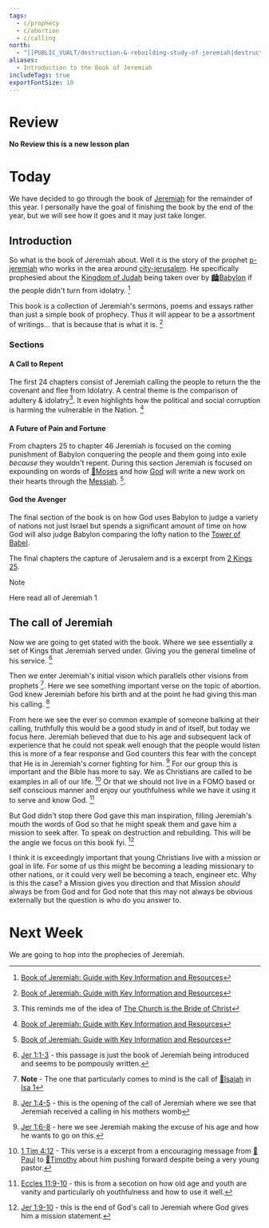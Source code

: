 ```yaml
---
tags:
  - c/prophecy
  - c/abortion
  - c/calling
north:
  - "[[PUBLIC_VUALT/destruction-&-rebuilding-study-of-jeremiah|destruction-&-rebuilding-study-of-jeremiah]]"
aliases:
  - Introduction to the Book of Jeremiah
includeTags: true
exportFontSize: 10
---
```

# Review
**No Review this is a new lesson plan**

# Today
We have decided to go through the book of [Jeremiah](30-Spiritual/BIBLE_CSB_MD/Jeremiah/Jeremiah%7CJeremiah.md) for the remainder of this year. I personally have the goal of finishing the book by the end of the year, but we will see how it goes and it may just take longer.

## Introduction
So what is the book of Jeremiah about. Well it is the story of the prophet [p-jeremiah](p-jeremiah.md) who works in the area around [city-jerusalem](../city-jerusalem.md). He specifically prophesied about the [Kingdom of Judah](Kingdom%20of%20Judah.md) being taken over by [🏙️Babylon](%F0%9F%8F%99%EF%B8%8FBabylon.md) if the people didn't turn from idolatry. [^cite1]


This book is a collection of Jeremiah's sermons, poems and essays rather than just a simple book of prophecy. Thus it will appear to be a assortment of writings... that is because that is what it is. [^cite1]


[^cite1]: [Book of Jeremiah: Guide with Key Information and Resources](https://bibleproject.com/guides/book-of-jeremiah/)


### Sections

#### A Call to Repent
The first 24 chapters consist of Jeremiah calling the people to return the the covenant and flee from Idolatry. A central theme is the comparison of adultery & idolatry[^note1].  It even highlights how the political and social corruption is harming the vulnerable in the Nation. [^cite1]



#### A Future of Pain and Fortune
From chapters 25 to chapter 46 Jeremiah is focused on the coming punishment of Babylon conquering the people and them going into exile *because* they wouldn't repent. During this section Jeremiah is focused on expounding on words of [🧑Moses](%F0%9F%A7%91Moses.md) and how [God](God.md) will write a new work on their hearts through the [Messiah](30-Spiritual/33-Resources/33.10-People/%F0%9F%91%BCJesus%7C%F0%9F%91%BCJesus.md). [^cite1].

#### God the Avenger
The final section of the book is on how God uses Babylon to judge a variety of nations not just Israel but spends a significant amount of time on how God will also judge Babylon comparing the lofty nation to the [Tower of Babel](Tower%20of%20Babel.md).

The final chapters the capture of Jerusalem and is a excerpt from [2 Kings 25](2%20Kings%2025.md).

>[!NOTE]
>Here read all of Jeremiah 1
## The call of Jeremiah
Now we are going to get stated with the book. Where we see essentially a set of Kings that Jeremiah served under. Giving you the general timeline of his service. [^b1]

[^b1]: [Jer 1:1-3](Jer%201.md) - this passage is just the book of Jeremiah being introduced and seems to be pompously written.

Then we enter Jeremiah's initial vision which parallels other visions from prophets [^note2]. Here we see something important verse on the topic of abortion. God knew Jeremiah before his birth and at the point he had giving this man his calling. [^b2]

[^b2]: [Jer 1:4-5](Jer%201.md) - this is the opening of the call of Jeremiah where we see  that Jeremiah received a calling in his mothers womb

From here we see the ever so common example of someone balking at their calling, truthfully this would be a good study in and of itself, but today we focus here. Jeremiah believed that due to his age and subsequent lack of experience that he could not speak well enough that the people would listen this is more of a fear response and God counters this fear with the concept that He is in Jeremiah's corner fighting for him. [^b3]
For our group this is important and the Bible has more to say. We as Christians are called to be examples in all of our life. [^b4] Or that we should not live in a FOMO based or self conscious manner and enjoy our youthfulness while we have it using it to serve and know God. [^b5] 

[^b3]: [Jer 1:6-8](Jer%201.md) - here we see Jeremiah making the excuse of his age and how he wants to go on this.

[^b4]: [1 Tim 4:12](1%20Tim%204.md) - This verse is a excerpt from a encouraging message from [🧑Paul](%F0%9F%A7%91Paul.md) to [🧑Timothy](%F0%9F%A7%91Timothy.md) about him pushing forward despite being a very young pastor.

[^b5]: [Eccles 11:9-10](Eccles%2011.md) - this is from a secotion on how old age and youth are vanity and particularly oh youthfulness and how to use it well.

But God didn't stop there God gave this man inspiration, filling Jeremiah's mouth the words of God so that he might speak them and gave him a mission to seek after. To speak on destruction and rebuilding. This will be the angle we focus on this book fyi. [^b6]

I think it is exceedingly important that young Christians live with a mission or goal in life. For some of us this might be becoming a leading missionary to other nations, or it could very well be becoming a teach, engineer etc. Why is this the case? a Mission gives you direction and that Mission *should* always be from God and for God note that this may not always be obvious externally but the question is who do you answer to.

[^b6]: [Jer 1:9-10](Jer%201.md) - this is the end of God's call to Jeremiah where God gives him a mission statement.

[^note2]: **Note** - The one that particularly comes to mind is the call of [🧑Isaiah](%F0%9F%A7%91Isaiah.md) in [Isa 1](30-Spiritual/BIBLE_CSB_MD/Isaiah/Isa%201%7CIsa%201.md)

# Next Week
We are going to hop into the prophecies of Jeremiah.


[^note1]: This reminds me of the idea of [The Church is the Bride of Christ](The%20Church%20is%20the%20Bride%20of%20Christ.md)